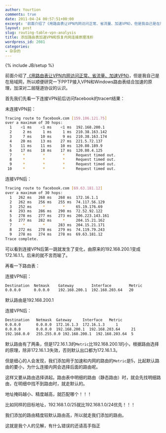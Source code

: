 ```yaml
---
author: Yourtion
comments: true
date: 2011-04-24 00:57:51+00:00
excerpt: '前面介绍了《用路由表让VPN内网访问正常、省流量、加速VPN》，但是我自己是在局域网，所以顺便研究一下PPTP接入VPN和Windows路由表结合加速的原理，加深对二层隧道协议的认识。'
layout: post
slug: routing-table-vpn-analysis
title: 添加路由表加速VPN和恢复内网连接原理浅析
wordpress_id: 2081
categories:
- 杂杂的
---
```

{% include JB/setup %}

前面介绍了[《用路由表让VPN内网访问正常、省流量、加速VPN》](/routing-table-speed-up-vpn.html)，但是我自己是在局域网，所以顺便研究一下PPTP接入VPN和Windows路由表结合加速的原理，加深对二层隧道协议的认识。

首先我们先看一下连接VPN前后访问facebook的tracert结果：

未连接VPN前：

```bash
Tracing route to facebook.com [159.106.121.75]
over a maximum of 30 hops:
  1    <1 ms    <1 ms    <1 ms  192.168.200.1 
  2     2 ms     1 ms     1 ms  210.38.163.142 
  3     7 ms    10 ms     9 ms  210.38.163.174 
  4    20 ms    13 ms    27 ms  221.5.72.137 
  5    11 ms    11 ms    10 ms  120.80.189.9 
  6    17 ms    18 ms    17 ms  120.80.4.125 
  7     *        *        *     Request timed out.
  8     *        *        *     Request timed out.
  9     *        *        *     Request timed out.
 10     *        *        *     Request timed out.
```

连接VPN后：

```bash
Tracing route to facebook.com [69.63.181.12]
over a maximum of 30 hops:
  1   262 ms   268 ms   268 ms  172.16.1.1 
  2   262 ms   256 ms   255 ms  74.117.56.129 
  3   252 ms     *        *     65.19.176.69 
  4   293 ms   286 ms   290 ms  72.52.92.122 
  5   278 ms   277 ms   273 ms  206.223.143.161 
  6   277 ms   282 ms     *     204.15.21.162 
  7     *        *      283 ms  204.15.21.171 
  8   272 ms   278 ms   279 ms  74.119.79.243 
  9   278 ms   274 ms   278 ms  69.63.181.12 
Trace complete.
```

可以看到连接VPN后第一跳就发生了变化，由原来的192.168.200.1变成172.16.1.1。后来的就不言而喻了。

再看一下路由表：

连接VPN前：

```bash
Destination  Netmask    Gateway        Interface        Metric
0.0.0.0      0.0.0.0    192.168.200.1  192.168.203.64	20
```

默认路由是192.168.200.1

连接VPN后：

```bash
Destination   Netmask  Gateway     Interface   Metric
0.0.0.0       0.0.0.0  172.16.1.3  172.16.1.3	  1
0.0.0.0       0.0.0.0  192.168.200.1  192.168.203.64     21
192.168.0.0   255.255.0.0 192.168.200.1  192.168.203.64  5
```

默认路由有了两条，但是172.16.1.3的```Metric```比192.168.200.1的小，根据路由选择的原理，除非172.16.1.3失效，否则默认出口都为172.16.1.3。

但是细心的人会发现，我们添加用于加速和内网的路由的```Metric```是5，比起默认路由的要小，为什么连接内网会选择后面的路由呢。

这样又要从路由选择讲起。路由表中明细的路由（静态路由）时，就会先找明细路由，在明细中找不到路由时，就走默认的。

地址掩码越小、精度越高，就匹配哪个！！！

比如同样的目标地址，192.168.1.0/25就比192.168.1.0/24优先！！！

我们添加的路由精度较默认路由高，所以就走我们添加的路由。

这就是我个人的见解，有什么错误的还请高手指正
